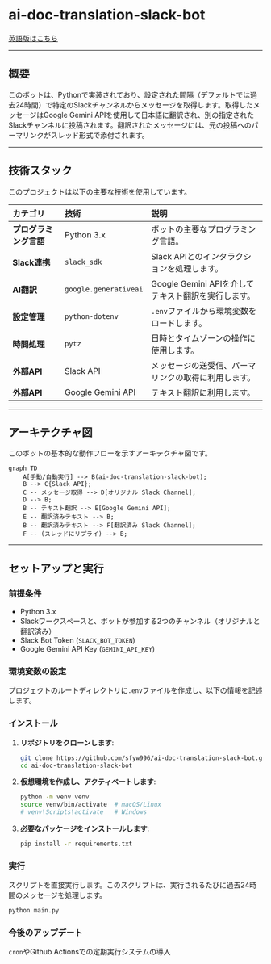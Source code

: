 # ai-doc-translation-slack-bot

[英語版はこちら](README.md)

---

## 概要

このボットは、Pythonで実装されており、設定された間隔（デフォルトでは過去24時間）で特定のSlackチャンネルからメッセージを取得します。取得したメッセージはGoogle Gemini APIを使用して日本語に翻訳され、別の指定されたSlackチャンネルに投稿されます。翻訳されたメッセージには、元の投稿へのパーマリンクがスレッド形式で添付されます。

---

## 技術スタック

このプロジェクトは以下の主要な技術を使用しています。

| カテゴリ             | 技術            | 説明                                    |
| :------------------- | :---------------------- | :------------------------------------------- |
| **プログラミング言語** | Python 3.x              | ボットの主要なプログラミング言語。           |
| **Slack連携** | `slack_sdk`             | Slack APIとのインタラクションを処理します。  |
| **AI翻訳** | `google.generativeai`   | Google Gemini APIを介してテキスト翻訳を実行します。 |
| **設定管理** | `python-dotenv`         | `.env`ファイルから環境変数をロードします。   |
| **時間処理** | `pytz`                  | 日時とタイムゾーンの操作に使用します。       |
| **外部API** | Slack API               | メッセージの送受信、パーマリンクの取得に利用します。 |
| **外部API** | Google Gemini API       | テキスト翻訳に利用します。                   |

---

## アーキテクチャ図

このボットの基本的な動作フローを示すアーキテクチャ図です。

```mermaid
graph TD
    A[手動/自動実行] --> B(ai-doc-translation-slack-bot);
    B --> C{Slack API};
    C -- メッセージ取得 --> D[オリジナル Slack Channel];
    D --> B;
    B -- テキスト翻訳 --> E[Google Gemini API];
    E -- 翻訳済みテキスト --> B;
    B -- 翻訳済みテキスト --> F[翻訳済み Slack Channel];
    F -- (スレッドにリプライ) --> B;
```

---

## セットアップと実行

### 前提条件

* Python 3.x
* Slackワークスペースと、ボットが参加する2つのチャンネル（オリジナルと翻訳済み）
* Slack Bot Token (`SLACK_BOT_TOKEN`)
* Google Gemini API Key (`GEMINI_API_KEY`)

### 環境変数の設定

プロジェクトのルートディレクトリに`.env`ファイルを作成し、以下の情報を記述します。

### インストール

1.  **リポジトリをクローンします**:

    ```bash
    git clone https://github.com/sfyw996/ai-doc-translation-slack-bot.git
    cd ai-doc-translation-slack-bot
    ```

2.  **仮想環境を作成し、アクティベートします**:

    ```bash
    python -m venv venv
    source venv/bin/activate  # macOS/Linux
    # venv\Scripts\activate   # Windows
    ```

3.  **必要なパッケージをインストールします**:

    ```bash
    pip install -r requirements.txt
    ```

### 実行

スクリプトを直接実行します。このスクリプトは、実行されるたびに過去24時間のメッセージを処理します。

```bash
python main.py
```

### 今後のアップデート
`cron`やGithub Actionsでの定期実行システムの導入